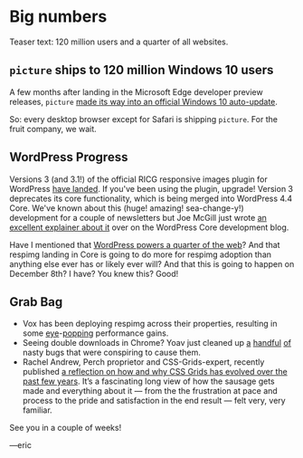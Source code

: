 # Big numbers

Teaser text: 120 million users and a quarter of all websites.

## `picture` ships to 120 million Windows 10 users

A few months after landing in the Microsoft Edge developer preview releases, `picture` [made its way into an official Windows 10 auto-update][picture-drop].

So: every desktop browser except for Safari is shipping `picture`. For the fruit company, we wait.

[picture-drop]: https://wpdev.uservoice.com/forums/257854-microsoft-edge-developer/suggestions/6261271-picture-element

## WordPress Progress

Versions 3 (and 3.1!) of the official RICG responsive images plugin for WordPress [have landed][ricg-wp]. If you've been using the plugin, upgrade! Version 3 deprecates its core functionality, which is being merged into WordPress 4.4 Core. We've known about this (huge! amazing! sea-change-y!) development for a couple of newsletters but Joe McGill just wrote [an excellent explainer about it][joe-post] over on the WordPress Core development blog.

Have I mentioned that [WordPress powers a quarter of the web][wp-quarter]? And that respimg landing in Core is going to do more for respimg adoption than anything else ever has or likely ever will? And that this is going to happen on December 8th? I have? You knew this? Good!

[ricg-wp]: https://wordpress.org/plugins/ricg-responsive-images/changelog/
[joe-post]: https://make.wordpress.org/core/2015/11/10/responsive-images-in-wordpress-4-4/
[wp-quarter]: http://ma.tt/2015/11/seventy-five-to-go/

## Grab Bag

- Vox has been deploying respimg across their properties, resulting in some [eye][sbnation]-[popping][verge] performance gains.
- Seeing double downloads in Chrome? Yoav just cleaned up [a][width-for-height] [handful][non-mobile] [of][cached] nasty bugs that were conspiring to cause them.
- Rachel Andrew, Perch proprietor and CSS-Grids-expert, recently published [a reflection on how and why CSS Grids has evolved over the past few years][css-grid]. It’s a fascinating long view of how the sausage gets made and everything about it — from the the frustration at pace and process to the pride and satisfaction in the end result — felt very, very familiar.

[sbnation]: https://twitter.com/okor/status/664901771811274753
[verge]: https://twitter.com/reckless/status/661666972388753408
[width-for-height]: https://code.google.com/p/chromium/issues/detail?id=526630
[non-mobile]: https://code.google.com/p/chromium/issues/detail?id=531820
[cached]: https://code.google.com/p/chromium/issues/detail?id=458100
[css-grid]: https://rachelandrew.co.uk/archives/2015/11/03/three-years-with-css-grid-layout/

See you in a couple of weeks!

—eric
